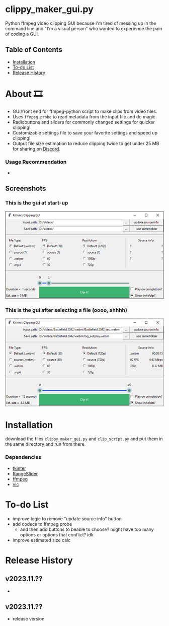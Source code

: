 # clippy_maker_gui.py
Python ffmpeg video clipping GUI because I'm tired of messing up in the command line and "I'm a visual person" who wanted to experience the pain of coding a GUI.
## Table of Contents
- [Installation](https://github.com/Kithin7/clippy_maker_gui/edit/main/README.md#installation)
- [To-do List](https://github.com/Kithin7/clippy_maker_gui/edit/main/README.md#to-do-list)
- [Release History](https://github.com/Kithin7/clippy_maker_gui/edit/main/README.md#realse-history)

# About 🎞️
- GUI/front end for ffmpeg-python script to make clips from video files. 
- Uses ```ffmpeg.probe``` to read metadata from the input file and do magic.
- Radiobuttons and sliders for commonly changed settings for quicker clipping!
- Customizable settings file to save your favorite settings and speed up clipping!
- Output file size estimation to reduce clipping twice to get under 25 MB for sharing on [Discord](discord.com).
### Usage Recommendation
- 
## Screenshots
### This is the gui at start-up
![Screenshot of the gui at start](/gui_2.png)
### This is the gui after selecting a file (oooo, ahhhh)
![Screenshot of the gui after selecting an input file](/gui_1.png)

# Installation
download the files ```clippy_maker_gui.py``` and ```clip_script.py``` and put them in the same directory and run from there.
### Dependencies
- [tkinter](https://docs.python.org/3/library/tkinter.html#module-tkinter)
- [RangeSlider](https://pypi.org/project/RangeSlider/)
- [ffmpeg](https://pypi.org/project/ffmpeg-python/)
- [vlc](https://pypi.org/project/python-vlc/)

# To-do List 
- improve logic to remove "update source info" button
- add codecs to ffmpeg probe
    - and then add buttons to beable to choose? might have too many options or options that conflict? idk
- improve estimated size calc

# Release History
## v2023.11.??
- 
## v2023.11.??
- release version
